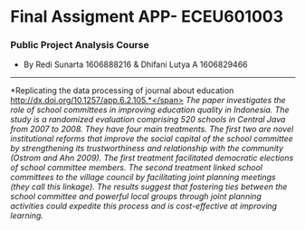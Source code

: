 Final Assigment APP- ECEU601003
==========================
### Public Project Analysis Course
* By Redi Sunarta 1606888216 & Dhifani Lutya A 1606829466

---
<span style="size:5"> *Replicating the data processing of journal about education http://dx.doi.org/10.1257/app.6.2.105.*</span>
*The paper investigates the role of school committees in improving education quality in Indonesia. The study is a randomized evaluation comprising 520 schools in Central Java from 2007 to 2008. They have four main treatments. The first two are novel institutional reforms that improve the social capital of the school committee by strengthening its trustworthiness and relationship with the community (Ostrom and Ahn 2009). The first treatment facilitated democratic elections of school committee members. The second treatment linked school committees to the village council by facilitating joint planning meetings (they call this linkage). The results suggest that fostering ties between the school committee and powerful local groups through joint planning activities could expedite this process and is cost-effective at improving learning.*

 
